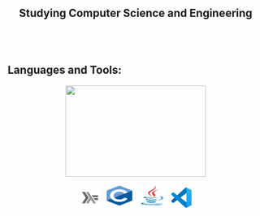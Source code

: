 <div align="center">

## Studying Computer Science and Engineering
  
</div>

<hr style="height:30pt; visibility:hidden;" />

##  Languages and Tools:

<p align="center">
  <img width="276" height="180" src="https://github-readme-stats.vercel.app/api/top-langs/?username=JoaoRod03&theme=highcontrast&show_icons=true&hide_border=false&layout=compact">
</p>


<p align="center">
<img src="https://raw.githubusercontent.com/github/explore/80688e429a7d4ef2fca1e82350fe8e3517d3494d/topics/haskell/haskell.png" alt="Haskell" height="40" style="vertical-align:top; margin:4px">
<img src="https://raw.githubusercontent.com/devicons/devicon/master/icons/c/c-original.svg" alt="c" width="60" height="40"/>
<img src="https://raw.githubusercontent.com/devicons/devicon/master/icons/java/java-original.svg" alt="java" width="60" height="40"/>
<img src="https://raw.githubusercontent.com/github/explore/80688e429a7d4ef2fca1e82350fe8e3517d3494d/topics/visual-studio-code/visual-studio-code.png" alt="VS Code" height="40" style="vertical-align:top; margin:4px">

</p>
